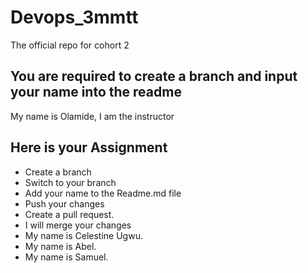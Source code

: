 # Devops_3mmtt

The official repo for cohort 2

## You are required to create a branch and input your name into the readme

My name is Olamide, I am the instructor

## Here is your Assignment
- Create a branch
- Switch to your branch
- Add your name to the Readme.md file
- Push your changes
- Create a pull request.
- I will merge your changes
- My name is Celestine Ugwu.
- My name is Abel.
- My name is Samuel.

